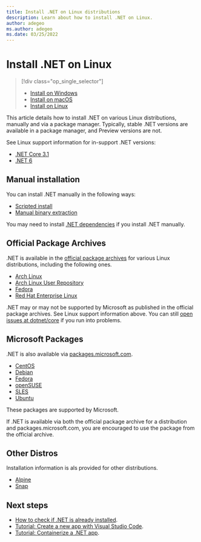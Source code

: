```yaml
---
title: Install .NET on Linux distributions
description: Learn about how to install .NET on Linux.
author: adegeo
ms.author: adegeo
ms.date: 03/25/2022
---
```


# Install .NET on Linux

> [!div class="op_single_selector"]
>
> - [Install on Windows](windows.md)
> - [Install on macOS](macos.md)
> - [Install on Linux](linux.md)

This article details how to install .NET on various Linux distributions, manually and via a package manager. Typically, stable .NET versions are available in a package manager, and Preview versions are not.

See Linux support information for in-support .NET versions:

- [.NET Core 3.1](https://github.com/dotnet/core/blob/main/release-notes/3.1/3.1-supported-os.md#linux)
- [.NET 6](https://github.com/dotnet/core/blob/main/release-notes/6.0/supported-os.md#linux)

## Manual installation

You can install .NET manually in the following ways:

- [Scripted install](linux-scripted-manual.md#scripted-install)
- [Manual binary extraction](linux-scripted-manual.md#manual-install)

You may need to install [.NET dependencies](https://github.com/dotnet/core/blob/main/release-notes/6.0/linux-packages.md) if you install .NET manually.

## Official Package Archives

.NET is available in the [official package archives](https://pkgs.org/search/?q=dotnet) for various Linux distributions, including the following ones.

- [Arch Linux](https://archlinux.org/packages/?q=dotnet)
- [Arch Linux User Repository](https://aur.archlinux.org/packages?K=dotnet)
- [Fedora](https://packages.fedoraproject.org/search?query=dotnet)
- [Red Hat Enterprise Linux](https://access.redhat.com/documentation/en-us/net/6.0)

.NET may or may not be supported by Microsoft as published in the official package archives. See Linux support information above. You can still [open issues at dotnet/core](https://github.com/dotnet/core/issues) if you run into problems.

## Microsoft Packages

.NET is also available via [packages.microsoft.com](https://packages.microsoft.com/).

- [CentOS](linux-centos.md)
- [Debian](linux-debian.md)
- [Fedora](linux-fedora.md)
- [openSUSE](linux-opensuse.md)
- [SLES](linux-sles.md)
- [Ubuntu](linux-ubuntu.md)

These packages are supported by Microsoft.

If .NET is available via both the official package archive for a distribution and packages.microsoft.com, you are encouraged to use the package from the official archive.

## Other Distros

Installation information is als provided for other distributions.

- [Alpine](linux-alpine.md)
- [Snap](linux-snap.md)

## Next steps

- [How to check if .NET is already installed](how-to-detect-installed-versions.md?pivots=os-linux).
- [Tutorial: Create a new app with Visual Studio Code](../tutorials/with-visual-studio-code.md).
- [Tutorial: Containerize a .NET app](../docker/build-container.md).
